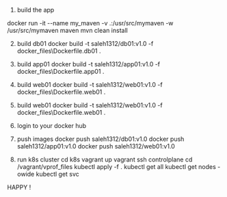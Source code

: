 1. build the app

docker run -it --name my_maven -v .:/usr/src/mymaven -w /usr/src/mymaven maven mvn clean install

2. build db01
docker build -t saleh1312/db01:v1.0 -f docker_files\Dockerfile.db01 .

3. build app01
docker build -t saleh1312/app01:v1.0 -f docker_files\Dockerfile.app01 .

3. build web01
docker build -t saleh1312/web01:v1.0 -f docker_files\Dockerfile.web01 .

3. build web01
docker build -t saleh1312/web01:v1.0 -f docker_files\Dockerfile.web01 .

4. login to your docker hub

5. push images
docker push saleh1312/db01:v1.0 
docker push saleh1312/app01:v1.0
docker push saleh1312/web01:v1.0

6. run k8s cluster
cd k8s
vagrant up
vagrant ssh controlplane
cd /vagrant/vprof_files
kubectl apply -f .
kubectl get all
kubectl get nodes -owide
kubectl get svc

HAPPY !